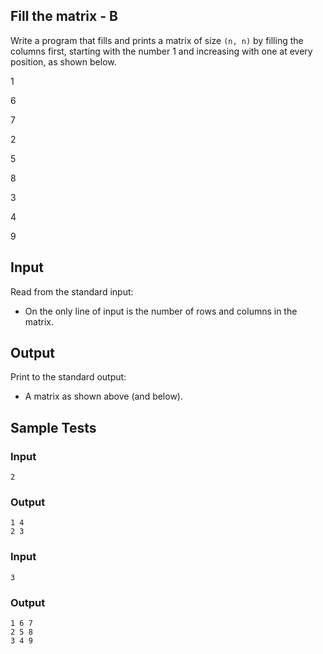 ## Fill the matrix - B

Write a program that fills and prints a matrix of size `(n, n)` by filling the columns first, starting with the number 1 and increasing with one at every position, as shown below.

1

6

7

2

5

8

3

4

9

## Input

Read from the standard input:

-   On the only line of input is the number of rows and columns in the matrix.

## Output

Print to the standard output:

-   A matrix as shown above (and below).

## Sample Tests

### Input

```
2

```

### Output

```
1 4
2 3

```

### Input

```
3

```

### Output

```
1 6 7
2 5 8
3 4 9

```